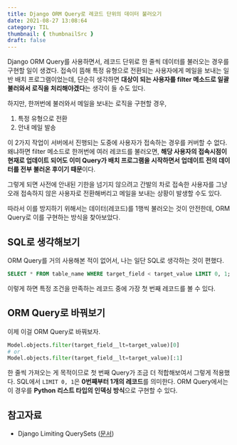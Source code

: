 ```yaml
---
title: Django ORM Query로 레코드 단위의 데이터 불러오기
date: 2021-08-27 13:08:64
category: TIL
thumbnail: { thumbnailSrc }
draft: false
---
```


Django ORM Query를 사용하면서, 레코드 단위로 한 줄씩 데이터를 불러오는 경우를 구현할 일이 생겼다. 접속이 뜸해 특정 유형으로 전환되는 사용자에게 메일을 보내는 일반 배치 프로그램이었는데, 단순히 생각하면 **대상이 되는 사용자를 filter 메소드로 일괄 불러와서 로직을 처리해야겠다**는 생각이 들 수도 있다.  

하지만, 한꺼번에 불러와서 메일을 보내는 로직을 구현할 경우,  

1. 특정 유형으로 전환
2. 안내 메일 발송

이 2가지 작업이 서버에서 진행되는 도중에 사용자가 접속하는 경우를 커버할 수 없다. 왜냐하면 filter 메소드로 한꺼번에 여러 레코드를 불러오면, **해당 사용자의 접속시점이 현재로 업데이트 되어도 이미 Query가 배치 프로그램을 시작하면서 업데이트 전의 데이터를 전부 불러온 후이기 때문**이다.  

그렇게 되면 사전에 안내된 기한을 넘기지 않으려고 간발의 차로 접속한 사용자를 그냥 오래 접속하지 않은 사용자로 전환해버리고 메일을 보내는 상황이 발생할 수도 있다.  

따라서 이를 방지하기 위해서는 데이터(레코드)를 1행씩 불러오는 것이 안전한데, ORM Query로 이를 구현하는 방식을 찾아보았다.

## SQL로 생각해보기

ORM Query를 거의 사용해본 적이 없어서, 나는 일단 SQL로 생각하는 것이 편했다.

```sql
SELECT * FROM table_name WHERE target_field < target_value LIMIT 0, 1;
```

이렇게 하면 특정 조건을 만족하는 레코드 중에 가장 첫 번째 레코드를 볼 수 있다. 

## ORM Query로 바꿔보기

이제 이걸 ORM Query로 바꿔보자.

```python
Model.objects.filter(target_field__lt=target_value)[0]
# or
Model.objects.filter(target_field__lt=target_value)[:1]
```

한 줄씩 가져오는 게 목적이므로 첫 번째 Query가 조금 더 적합해보여서 그렇게 적용했다. SQL에서 `LIMIT 0, 1`은 **0번째부터 1개의 레코드**를 의미한다. ORM Query에서는 이 경우를 **Python 리스트 타입의 인덱싱 방식**으로 구현할 수 있다.

## 참고자료

- Django Limiting QuerySets ([문서](https://docs.djangoproject.com/en/3.0/topics/db/queries/#limiting-querysets))

